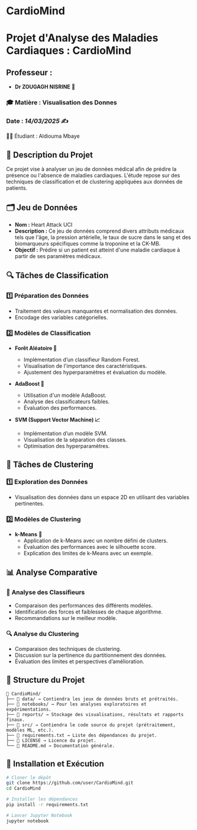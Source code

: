 # CardioMind
# **Projet d'Analyse des Maladies Cardiaques : CardioMind**

##  **Professeur :**
- **Dr ZOUGAGH NISRINE** 🌟

### 🎓 **Matière** : Visualisation des Donnes 

### Date : *14/03/2025* ✍️
👨‍💻 Étudiant : Aldiouma Mbaye

## 📌 **Description du Projet**
Ce projet vise à analyser un jeu de données médical afin de prédire la présence ou l'absence de maladies cardiaques. L'étude repose sur des techniques de classification et de clustering appliquées aux données de patients.

## 🗂 **Jeu de Données**
- **Nom :** Heart Attack UCI
- **Description :** Ce jeu de données comprend divers attributs médicaux tels que l'âge, la pression artérielle, le taux de sucre dans le sang et des biomarqueurs spécifiques comme la troponine et la CK-MB.
- **Objectif :** Prédire si un patient est atteint d'une maladie cardiaque à partir de ses paramètres médicaux.

## 🔍 **Tâches de Classification**
### 1️⃣ **Préparation des Données**
- Traitement des valeurs manquantes et normalisation des données.
- Encodage des variables catégorielles.

### 2️⃣ **Modèles de Classification**
- **Forêt Aléatoire 🌲**
  - Implémentation d’un classifieur Random Forest.
  - Visualisation de l'importance des caractéristiques.
  - Ajustement des hyperparamètres et évaluation du modèle.
  
- **AdaBoost 🚀**
  - Utilisation d'un modèle AdaBoost.
  - Analyse des classificateurs faibles.
  - Évaluation des performances.
  
- **SVM (Support Vector Machine) 📈**
  - Implémentation d’un modèle SVM.
  - Visualisation de la séparation des classes.
  - Optimisation des hyperparamètres.
  
## 🧩 **Tâches de Clustering**
### 1️⃣ **Exploration des Données**
- Visualisation des données dans un espace 2D en utilisant des variables pertinentes.

### 2️⃣ **Modèles de Clustering**
- **k-Means** 🔵
  - Application de k-Means avec un nombre défini de clusters.
  - Évaluation des performances avec le silhouette score.
  - Explication des limites de k-Means avec un exemple.

## 📊 **Analyse Comparative**
### 🔬 **Analyse des Classifieurs**
- Comparaison des performances des différents modèles.
- Identification des forces et faiblesses de chaque algorithme.
- Recommandations sur le meilleur modèle.

### 🔍 **Analyse du Clustering**
- Comparaison des techniques de clustering.
- Discussion sur la pertinence du partitionnement des données.
- Évaluation des limites et perspectives d’amélioration.

## 📁 **Structure du Projet**
```
📂 CardioMind/
├── 📁 data/ → Contiendra les jeux de données bruts et prétraités.
├── 📁 notebooks/ → Pour les analyses exploratoires et expérimentations.
├── 📁 reports/ → Stockage des visualisations, résultats et rapports finaux.
├── 📁 src/ → Contiendra le code source du projet (prétraitement, modèles ML, etc.).
├── 📄 requirements.txt → Liste des dépendances du projet.
├── 📄 LICENSE → Licence du projet.
└── 📄 README.md → Documentation générale.
```

## 🏁 **Installation et Exécution**
```bash
# Cloner le dépôt
git clone https://github.com/user/CardioMind.git
cd CardioMind

# Installer les dépendances
pip install -r requirements.txt

# Lancer Jupyter Notebook
jupyter notebook
```
